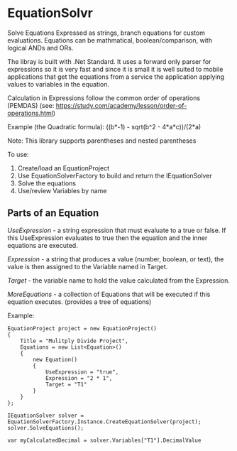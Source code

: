 # EquationSolvr
Solve Equations Expressed as strings, branch equations for custom evaluations.  Equations can be mathmatical, boolean/comparison, with logical ANDs and ORs. 

The libray is built with .Net Standard.  It uses a forward only parser for expressions so it is very fast and since it is small it is well suited to mobile applications that get the equations from a service the application applying values to variables in the equation.

Calculation in Expressions follow the common order of operations (PEMDAS) (see: https://study.com/academy/lesson/order-of-operations.html)

Example (the Quadratic formula): ((b\*-1) - sqrt(b^2 - 4\*a\*c))/(2\*a)

Note:  This library supports parentheses and nested parentheses

To use:
1. Create/load an EquationProject
2. Use EquationSolverFactory to build and return the IEquationSolver
3. Solve the equations
4. Use/review Variables by name

## Parts of an Equation
*UseExpression* - a string expression that must evaluate to a true or false.  If this UseExpression evaluates to true then the equation and the inner equations are executed.

*Expression* - a string that produces a value (number, boolean, or text), the value is then assigned to the Variable named in Target.

*Target* - the variable name to hold the value calculated from the Expression.

*MoreEquations* - a collection of Equations that will be executed if this equation executes. (provides a tree of equations)

Example:

    EquationProject project = new EquationProject()
    {
        Title = "Mulitply Divide Project",
        Equations = new List<Equation>()
        {
            new Equation()
            {
                UseExpression = "true",
                Expression = "2 * 1",
                Target = "T1"
            }
        }
    };

    IEquationSolver solver = EquationSolverFactory.Instance.CreateEquationSolver(project);
    solver.SolveEquations();

    var myCalculatedDecimal = solver.Variables["T1"].DecimalValue
